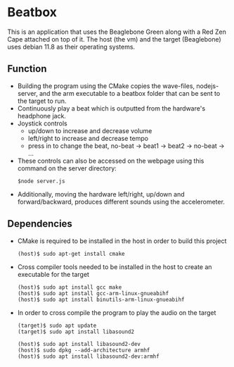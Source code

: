 # Beatbox
 
This is an application that uses the Beaglebone Green along with a Red Zen Cape attached on top of it. The host (the vm) and the target (Beaglebone) uses debian 11.8 as their operating systems.

## Function 
- Building the program using the CMake copies the wave-files, nodejs-server, and the arm executable to a beatbox folder that can be sent to the target to run.
- Continuously play a beat which is outputted from the hardware's headphone jack.
- Joystick controls
  - up/down to increase and decrease volume
  - left/right to increase and decrease tempo
  - press in to change the beat, no-beat -> beat1 -> beat2 -> no-beat -> ...
- These controls can also be accessed on the webpage using this command on the server directory:
    ```
  $node server.js
- Additionally, moving the hardware left/right, up/down and forward/backward, produces different sounds using the accelerometer.

## Dependencies
- CMake is required to be installed in the host in order to build this project
  ```
  (host)$ sudo apt-get install cmake 
  ```
- Cross compiler tools needed to be installed in the host to create an executable for the target
  ```
  (host)$ sudo apt install gcc make
  (host)$ sudo apt install gcc-arm-linux-gnueabihf
  (host)$ sudo apt install binutils-arm-linux-gnueabihf
  ```
- In order to cross compile the program to play the audio on the target
  ```
  (target)$ sudo apt update
  (target)$ sudo apt install libasound2
  ```
  ```
  (host)$ sudo apt install libasound2-dev
  (host)$ sudo dpkg --add-architecture armhf
  (host)$ sudo apt install libasound2-dev:armhf
  ```
